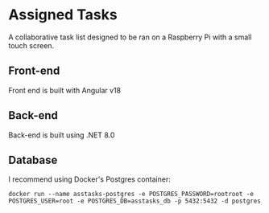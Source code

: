 # Assigned Tasks

A collaborative task list designed to be ran on a Raspberry Pi with a small touch screen. 

## Front-end

Front end is built with Angular v18

## Back-end

Back-end is built using .NET 8.0

## Database

I recommend using Docker's Postgres container:

```
docker run --name asstasks-postgres -e POSTGRES_PASSWORD=rootroot -e POSTGRES_USER=root -e POSTGRES_DB=asstasks_db -p 5432:5432 -d postgres
```
